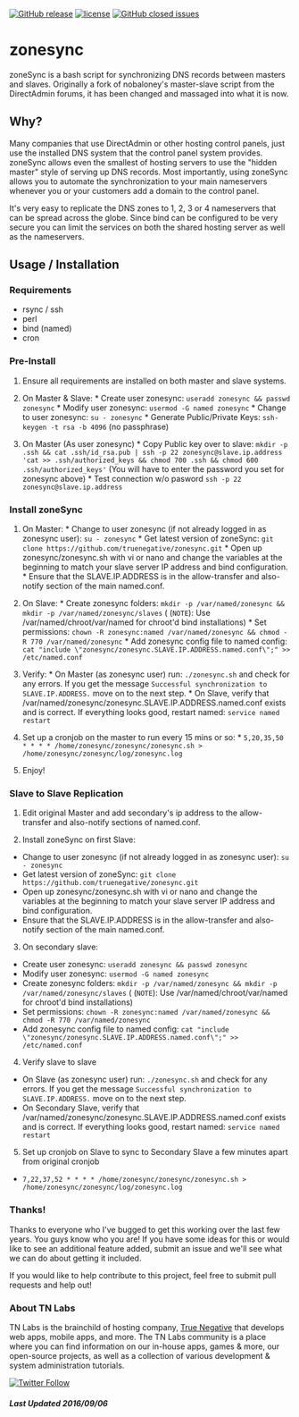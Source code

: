 [![GitHub release](https://img.shields.io/github/release/truenegative/zonesync.svg?maxAge=2592000?style=flat-square)](https://github.com/truenegative/zonesync/releases) 
[![license](https://img.shields.io/github/license/truenegative/zonesync.svg?maxAge=2592000)](https://www.gnu.org/licenses/gpl-3.0.en.html)
[![GitHub closed issues](https://img.shields.io/github/issues-closed/truenegative/zonesync.svg?maxAge=2592000?style=flat-square)](https://img.shields.io/github/license/truenegative/zonesync.svg?maxAge=2592000)

# zonesync
zoneSync is a bash script for synchronizing DNS records between masters and slaves. Originally a fork of nobaloney's master-slave script from the DirectAdmin forums, it has been changed and massaged into what it is now.

## Why?
Many companies that use DirectAdmin or other hosting control panels, just use the installed DNS system that the control panel system provides. zoneSync allows even the smallest of hosting servers to use the "hidden master" style of serving up DNS records. Most importantly, using zoneSync allows you to automate the synchronization to your main nameservers whenever you or your customers add a domain to the control panel. 

It's very easy to replicate the DNS zones to 1, 2, 3 or 4 nameservers that can be spread across the globe. Since bind can be configured to be very secure you can limit the services on both the shared hosting server as well as the nameservers.

## Usage / Installation

### Requirements
  * rsync / ssh
  * perl
  * bind (named)
  * cron

### Pre-Install
  1. Ensure all requirements are installed on both master and slave systems.

  2. On Master & Slave:
    * Create user zonesync: `useradd zonesync && passwd zonesync`
    * Modify user zonesync: `usermod -G named zonesync`
    * Change to user zonesync: `su - zonesync`
    * Generate Public/Private Keys: `ssh-keygen -t rsa -b 4096` (no passphrase)

  3. On Master (As user zonesync)
    * Copy Public key over to slave: `mkdir -p .ssh && cat .ssh/id_rsa.pub | ssh -p 22 zonesync@slave.ip.address 'cat >> .ssh/authorized_keys && chmod 700 .ssh && chmod 600 .ssh/authorized_keys'` (You will have to enter the password you set for zonesync above)
    * Test connection w/o pasword `ssh -p 22 zonesync@slave.ip.address`

### Install zoneSync
  1. On Master:
    * Change to user zonesync (if not already logged in as zonesync user): `su - zonesync`
    * Get latest version of zoneSync: `git clone https://github.com/truenegative/zonesync.git`
    * Open up zonesync/zonesync.sh with vi or nano and change the variables at the beginning to match your slave server IP address and bind configuration.
    * Ensure that the SLAVE.IP.ADDRESS is in the allow-transfer and also-notify section of the main named.conf.
  
  2. On Slave:
    * Create zonesync folders: `mkdir -p /var/named/zonesync && mkdir -p /var/named/zonesync/slaves` ( (`NOTE`): Use /var/named/chroot/var/named for chroot'd bind installations)
    * Set permissions: `chown -R zonesync:named /var/named/zonesync && chmod -R 770 /var/named/zonesync`
    * Add zonesync config file to named config: `cat "include \"zonesync/zonesync.SLAVE.IP.ADDRESS.named.conf\";" >> /etc/named.conf`
    
  
  3. Verify:
    * On Master (as zonesync user) run: `./zonesync.sh` and check for any errors. If you get the message `Successful synchronization to SLAVE.IP.ADDRESS.` move on to the next step.
    * On Slave, verify that /var/named/zonesync/zonesync.SLAVE.IP.ADDRESS.named.conf exists and is correct. If everything looks good, restart named: `service named restart`
  
  4. Set up a cronjob on the master to run every 15 mins or so:
    * `5,20,35,50 * * * * /home/zonesync/zonesync/zonesync.sh > /home/zonesync/zonesync/log/zonesync.log`
  
  5. Enjoy!

### Slave to Slave Replication
1.  Edit original Master and add secondary's ip address to the allow-transfer and also-notify sections of named.conf.

2.  Install zoneSync on first Slave:
   * Change to user zonesync (if not already logged in as zonesync user): `su - zonesync`
   * Get latest version of zoneSync: `git clone https://github.com/truenegative/zonesync.git`
   * Open up zonesync/zonesync.sh with vi or nano and change the variables at the beginning to match your slave server IP address and bind configuration.
   * Ensure that the SLAVE.IP.ADDRESS is in the allow-transfer and also-notify section of the main named.conf.

3.  On secondary slave:
   * Create user zonesync: `useradd zonesync && passwd zonesync`
   * Modify user zonesync: `usermod -G named zonesync`
   * Create zonesync folders: `mkdir -p /var/named/zonesync && mkdir -p /var/named/zonesync/slaves` ( (`NOTE`): Use /var/named/chroot/var/named for chroot'd bind installations)
   * Set permissions: `chown -R zonesync:named /var/named/zonesync && chmod -R 770 /var/named/zonesync`
   * Add zonesync config file to named config: `cat "include \"zonesync/zonesync.SLAVE.IP.ADDRESS.named.conf\";" >> /etc/named.conf`

4.  Verify slave to slave
   * On Slave (as zonesync user) run: `./zonesync.sh` and check for any errors. If you get the message `Successful synchronization to SLAVE.IP.ADDRESS.` move on to the next step.
   * On Secondary Slave, verify that /var/named/zonesync/zonesync.SLAVE.IP.ADDRESS.named.conf exists and is correct. If everything looks good, restart named: `service named restart`

5.  Set up cronjob on Slave to sync to Secondary Slave a few minutes apart from original cronjob
   * `7,22,37,52 * * * * /home/zonesync/zonesync/zonesync.sh > /home/zonesync/zonesync/log/zonesync.log`


### Thanks!

Thanks to everyone who I've bugged to get this working over the last few years. You guys know who you are! If you have some ideas for this or would like to see an additional feature added, submit an issue and we'll see what we can do about getting it included.

If you would like to help contribute to this project, feel free to submit pull requests and help out!


### About TN Labs

TN Labs is the brainchild of hosting company, [True Negative](https://truenegative.com) that develops web apps, mobile apps, and more. The TN Labs community is a place where you can find information on our in-house apps, games & more, our open-source projects, as well as a collection of various development & system administration tutorials.

[![Twitter Follow](https://img.shields.io/twitter/follow/tn_labs.svg?style=social&label=Follow&maxAge=2592000?style=flat-square)]()

##### Last Updated 2016/09/06
